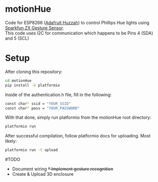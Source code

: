 # motionHue
Code for ESP8266 ([Adafruit Huzzah](https://learn.adafruit.com/adafruit-huzzah-esp8266-breakout/overview)) to control Phillips Hue lights using [Sparkfun ZX Gesture Sensor](https://www.sparkfun.com/products/12780).  
This code uses I2C for communication which happens to be Pins 4 (SDA) and 5 (SCL) 

# Setup

After cloning this repository:

```bash
cd motionHue
pip install -U platformio
```
Inside of the authentication.h file, fill in the following:

```bash
const char* ssid = "YOUR_SSID"
const char* pass = "YOUR_PASSWORD"
```

With that done, simply run platformio from the motionHue root directory:

```bash
platformio run
```

After successful compilation, follow platformio docs for uploading.  Most likely:
```bash
platformio run -t upload
```

#TODO
* Document wiring
~~* Implement gesture recognition~~
* Create & Upload 3D enclosure




